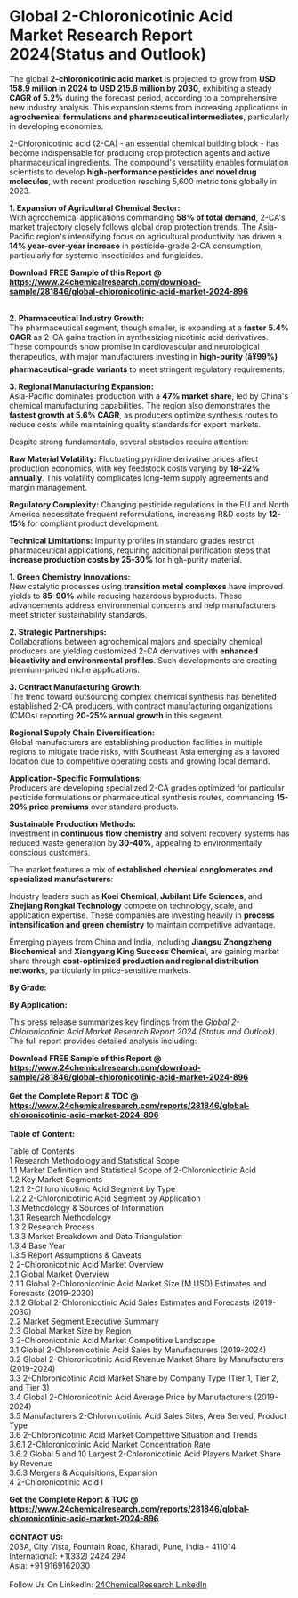 <h1>Global 2-Chloronicotinic Acid Market Research Report 2024(Status and Outlook)</h1><p>The global <strong>2-chloronicotinic acid market</strong> is projected to grow from <strong>USD 158.9 million in 2024 to USD 215.6 million by 2030</strong>, exhibiting a steady <strong>CAGR of 5.2%</strong> during the forecast period, according to a comprehensive new industry analysis. This expansion stems from increasing applications in <strong>agrochemical formulations and pharmaceutical intermediates</strong>, particularly in developing economies.</p><p>2-Chloronicotinic acid (2-CA) - an essential chemical building block - has become indispensable for producing crop protection agents and active pharmaceutical ingredients. The compound's versatility enables formulation scientists to develop <strong>high-performance pesticides and novel drug molecules</strong>, with recent production reaching 5,600 metric tons globally in 2023.</p><p><strong>1. Expansion of Agricultural Chemical Sector:</strong><br>
With agrochemical applications commanding <strong>58% of total demand</strong>, 2-CA's market trajectory closely follows global crop protection trends. The Asia-Pacific region's intensifying focus on agricultural productivity has driven a <strong>14% year-over-year increase</strong> in pesticide-grade 2-CA consumption, particularly for systemic insecticides and fungicides.</p><div><b>Download FREE Sample of this Report @ 
            <a href="https://www.24chemicalresearch.com/download-sample/281846/global-chloronicotinic-acid-market-2024-896">
            https://www.24chemicalresearch.com/download-sample/281846/global-chloronicotinic-acid-market-2024-896</a></b></div><br><p><strong>2. Pharmaceutical Industry Growth:</strong><br>
The pharmaceutical segment, though smaller, is expanding at a <strong>faster 5.4% CAGR</strong> as 2-CA gains traction in synthesizing nicotinic acid derivatives. These compounds show promise in cardiovascular and neurological therapeutics, with major manufacturers investing in <strong>high-purity (â¥99%) pharmaceutical-grade variants</strong> to meet stringent regulatory requirements.</p><p><strong>3. Regional Manufacturing Expansion:</strong><br>
Asia-Pacific dominates production with a <strong>47% market share</strong>, led by China's chemical manufacturing capabilities. The region also demonstrates the <strong>fastest growth at 5.6% CAGR</strong>, as producers optimize synthesis routes to reduce costs while maintaining quality standards for export markets.</p><p>Despite strong fundamentals, several obstacles require attention:</p><p><strong>Raw Material Volatility:</strong> Fluctuating pyridine derivative prices affect production economics, with key feedstock costs varying by <strong>18-22% annually</strong>. This volatility complicates long-term supply agreements and margin management.</p><p><strong>Regulatory Complexity:</strong> Changing pesticide regulations in the EU and North America necessitate frequent reformulations, increasing R&amp;D costs by <strong>12-15%</strong> for compliant product development.</p><p><strong>Technical Limitations:</strong> Impurity profiles in standard grades restrict pharmaceutical applications, requiring additional purification steps that <strong>increase production costs by 25-30%</strong> for high-purity material.</p><p><strong>1. Green Chemistry Innovations:</strong><br>
New catalytic processes using <strong>transition metal complexes</strong> have improved yields to <strong>85-90%</strong> while reducing hazardous byproducts. These advancements address environmental concerns and help manufacturers meet stricter sustainability standards.</p><p><strong>2. Strategic Partnerships:</strong><br>
Collaborations between agrochemical majors and specialty chemical producers are yielding customized 2-CA derivatives with <strong>enhanced bioactivity and environmental profiles</strong>. Such developments are creating premium-priced niche applications.</p><p><strong>3. Contract Manufacturing Growth:</strong><br>
The trend toward outsourcing complex chemical synthesis has benefited established 2-CA producers, with contract manufacturing organizations (CMOs) reporting <strong>20-25% annual growth</strong> in this segment.</p><p><strong>Regional Supply Chain Diversification:</strong><br>
	Global manufacturers are establishing production facilities in multiple regions to mitigate trade risks, with Southeast Asia emerging as a favored location due to competitive operating costs and growing local demand.</p><p><strong>Application-Specific Formulations:</strong><br>
	Producers are developing specialized 2-CA grades optimized for particular pesticide formulations or pharmaceutical synthesis routes, commanding <strong>15-20% price premiums</strong> over standard products.</p><p><strong>Sustainable Production Methods:</strong><br>
	Investment in <strong>continuous flow chemistry</strong> and solvent recovery systems has reduced waste generation by <strong>30-40%</strong>, appealing to environmentally conscious customers.</p><p>The market features a mix of <strong>established chemical conglomerates and specialized manufacturers</strong>:</p><p>Industry leaders such as <strong>Koei Chemical, Jubilant Life Sciences</strong>, and <strong>Zhejiang Rongkai Technology</strong> compete on technology, scale, and application expertise. These companies are investing heavily in <strong>process intensification and green chemistry</strong> to maintain competitive advantage.</p><p>Emerging players from China and India, including <strong>Jiangsu Zhongzheng Biochemical</strong> and <strong>Xiangyang King Success Chemical</strong>, are gaining market share through <strong>cost-optimized production and regional distribution networks</strong>, particularly in price-sensitive markets.</p><p><strong>By Grade:</strong></p><p><strong>By Application:</strong></p><p>This press release summarizes key findings from the <em>Global 2-Chloronicotinic Acid Market Research Report 2024 (Status and Outlook)</em>. The full report provides detailed analysis including:</p><div><b>Download FREE Sample of this Report @ 
            <a href="https://www.24chemicalresearch.com/download-sample/281846/global-chloronicotinic-acid-market-2024-896">
            https://www.24chemicalresearch.com/download-sample/281846/global-chloronicotinic-acid-market-2024-896</a></b></div><br><div><b>Get the Complete Report & TOC @ 
            <a href="https://www.24chemicalresearch.com/reports/281846/global-chloronicotinic-acid-market-2024-896">
            https://www.24chemicalresearch.com/reports/281846/global-chloronicotinic-acid-market-2024-896</a></b></div><br>
            <b>Table of Content:</b><p>Table of Contents<br />
 1 Research Methodology and Statistical Scope<br />
 1.1 Market Definition and Statistical Scope of 2-Chloronicotinic Acid<br />
 1.2 Key Market Segments<br />
 1.2.1 2-Chloronicotinic Acid Segment by Type<br />
 1.2.2 2-Chloronicotinic Acid Segment by Application<br />
 1.3 Methodology & Sources of Information<br />
 1.3.1 Research Methodology<br />
 1.3.2 Research Process<br />
 1.3.3 Market Breakdown and Data Triangulation<br />
 1.3.4 Base Year<br />
 1.3.5 Report Assumptions & Caveats<br />
 2 2-Chloronicotinic Acid Market Overview<br />
 2.1 Global Market Overview<br />
 2.1.1 Global 2-Chloronicotinic Acid Market Size (M USD) Estimates and Forecasts (2019-2030)<br />
 2.1.2 Global 2-Chloronicotinic Acid Sales Estimates and Forecasts (2019-2030)<br />
 2.2 Market Segment Executive Summary<br />
 2.3 Global Market Size by Region<br />
 3 2-Chloronicotinic Acid Market Competitive Landscape<br />
 3.1 Global 2-Chloronicotinic Acid Sales by Manufacturers (2019-2024)<br />
 3.2 Global 2-Chloronicotinic Acid Revenue Market Share by Manufacturers (2019-2024)<br />
 3.3 2-Chloronicotinic Acid Market Share by Company Type (Tier 1, Tier 2, and Tier 3)<br />
 3.4 Global 2-Chloronicotinic Acid Average Price by Manufacturers (2019-2024)<br />
 3.5 Manufacturers 2-Chloronicotinic Acid Sales Sites, Area Served, Product Type<br />
 3.6 2-Chloronicotinic Acid Market Competitive Situation and Trends<br />
 3.6.1 2-Chloronicotinic Acid Market Concentration Rate<br />
 3.6.2 Global 5 and 10 Largest 2-Chloronicotinic Acid Players Market Share by Revenue<br />
 3.6.3 Mergers & Acquisitions, Expansion<br />
 4 2-Chloronicotinic Acid I</p><div><b>Get the Complete Report & TOC @ 
            <a href="https://www.24chemicalresearch.com/reports/281846/global-chloronicotinic-acid-market-2024-896">
            https://www.24chemicalresearch.com/reports/281846/global-chloronicotinic-acid-market-2024-896</a></b></div><br><b>CONTACT US:</b><br>
            203A, City Vista, Fountain Road, Kharadi, Pune, India - 411014<br>
            International: +1(332) 2424 294<br>
            Asia: +91 9169162030 <br><br>
            Follow Us On LinkedIn: <a href="https://www.linkedin.com/company/24chemicalresearch/">24ChemicalResearch LinkedIn</a>